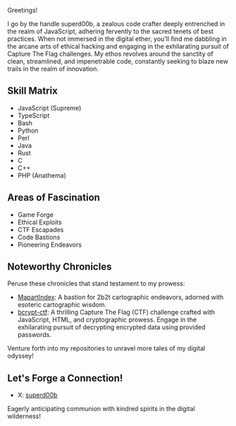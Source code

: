 Greetings!

I go by the handle superd00b, a zealous code crafter deeply entrenched in the realm of JavaScript, adhering fervently to the sacred tenets of best practices. When not immersed in the digital ether, you'll find me dabbling in the arcane arts of ethical hacking and engaging in the exhilarating pursuit of Capture The Flag challenges. My ethos revolves around the sanctity of clean, streamlined, and impenetrable code, constantly seeking to blaze new trails in the realm of innovation.

## Skill Matrix

- JavaScript (Supreme)
- TypeScript
- Bash
- Python
- Perl
- Java
- Rust
- C
- C++
- PHP (Anathema)

## Areas of Fascination

- Game Forge
- Ethical Exploits
- CTF Escapades
- Code Bastions
- Pioneering Endeavors

## Noteworthy Chronicles

Peruse these chronicles that stand testament to my prowess:

- [MapartIndex](https://github.com/Stalpo/MapartIndex): A bastion for 2b2t cartographic endeavors, adorned with esoteric cartographic wisdom.
- [bcrypt-ctf](https://github.com/sooperdoob/bcrypt-ctf): A thrilling Capture The Flag (CTF) challenge crafted with JavaScript, HTML, and cryptographic prowess. Engage in the exhilarating pursuit of decrypting encrypted data using provided passwords.


Venture forth into my repositories to unravel more tales of my digital odyssey!

## Let's Forge a Connection!

- X: [superd00b](https://x.com/superd00b)

Eagerly anticipating communion with kindred spirits in the digital wilderness!
